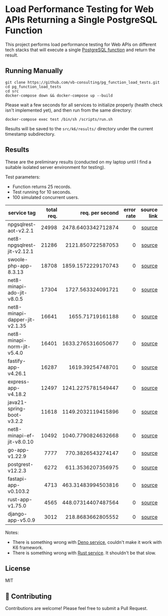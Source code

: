 # Load Performance Testing for Web APIs Returning a Single PostgreSQL Function

This project performs load performance testing for Web APIs on different tech stacks that will execute a single [PostgreSQL function](https://github.com/vb-consulting/pg_function_load_tests/blob/master/src/postgres/init.sql) and return the result.

## Running Manually

```
git clone https://github.com/vb-consulting/pg_function_load_tests.git
cd pg_function_load_tests
cd src
docker-compose down && docker-compose up --build
```

Please wait a few seconds for all services to initialize properly (health check isn't implemented yet), and then run from the same directory:

```
docker-compose exec test /bin/sh /scripts/run.sh
```

Results will be saved to the `src/k6/results/` directory under the current timestamp subdirectory.

## Results

These are the preliminary results (conducted on my laptop until I find a suitable isolated server environment for testing).

Test parameters:

- Function returns 25 records.
- Test running for 10 seconds.
- 100 simulated concurrent users.

| service tag | total req. | req. per second | error rate | source link | summary link |
| ----------- | ---------: | --------------: | ---------: | ----------: | -----------: |
| npgsqlrest-aot-v2.2.1 | 24998 | 2478.6403342712874 | 0 | [source](https://github.com/vb-consulting/pg_function_load_tests/tree/master/src/npgsqlrest-aot-v2.2.1) | [summary](https://github.com/vb-consulting/pg_function_load_tests/tree/master/src/_k6/results/202411101305/npgsqlrest-aot-v2.2.1_summary.txt) |
| net8-npgsqlrest-jit-v2.12.1 | 21286 | 2121.850722587053 | 0 | [source](https://github.com/vb-consulting/pg_function_load_tests/tree/master/src/net8-npgsqlrest-jit-v2.12.1) | [summary](https://github.com/vb-consulting/pg_function_load_tests/tree/master/src/_k6/results/202411101305/net8-npgsqlrest-jit-v2.12.1_summary.txt) |
| swoole-php-app-8.3.13 | 18708 | 1859.1572229170743 | 0 | [source](https://github.com/vb-consulting/pg_function_load_tests/tree/master/src/swoole-php-app-8.3.13) | [summary](https://github.com/vb-consulting/pg_function_load_tests/tree/master/src/_k6/results/202411101305/swoole-php-app-8.3.13_summary.txt) |
| net8-minapi-ado-jit-v8.0.5 | 17304 | 1727.563324091721 | 0 | [source](https://github.com/vb-consulting/pg_function_load_tests/tree/master/src/net8-minapi-ado-jit-v8.0.5) | [summary](https://github.com/vb-consulting/pg_function_load_tests/tree/master/src/_k6/results/202411101305/net8-minapi-ado-jit-v8.0.5_summary.txt) |
| net8-minapi-dapper-jit-v2.1.35 | 16641 | 1655.71719161188 | 0 | [source](https://github.com/vb-consulting/pg_function_load_tests/tree/master/src/net8-minapi-dapper-jit-v2.1.35) | [summary](https://github.com/vb-consulting/pg_function_load_tests/tree/master/src/_k6/results/202411101305/net8-minapi-dapper-jit-v2.1.35_summary.txt) |
| net8-minapi-norm-jit-v5.4.0 | 16401 | 1633.2765316050677 | 0 | [source](https://github.com/vb-consulting/pg_function_load_tests/tree/master/src/net8-minapi-norm-jit-v5.4.0) | [summary](https://github.com/vb-consulting/pg_function_load_tests/tree/master/src/_k6/results/202411101305/net8-minapi-norm-jit-v5.4.0_summary.txt) |
| fastify-app-v4.26.1 | 16287 | 1619.39254748701 | 0 | [source](https://github.com/vb-consulting/pg_function_load_tests/tree/master/src/fastify-app-v4.26.1) | [summary](https://github.com/vb-consulting/pg_function_load_tests/tree/master/src/_k6/results/202411101305/fastify-app-v4.26.1_summary.txt) |
| express-app-v4.18.2 | 12497 | 1241.2275781549447 | 0 | [source](https://github.com/vb-consulting/pg_function_load_tests/tree/master/src/express-app-v4.18.2) | [summary](https://github.com/vb-consulting/pg_function_load_tests/tree/master/src/_k6/results/202411101305/express-app-v4.18.2_summary.txt) |
| java21-spring-boot-v3.2.2 | 11618 | 1149.2032119415896 | 0 | [source](https://github.com/vb-consulting/pg_function_load_tests/tree/master/src/java21-spring-boot-v3.2.2) | [summary](https://github.com/vb-consulting/pg_function_load_tests/tree/master/src/_k6/results/202411101305/java21-spring-boot-v3.2.2_summary.txt) |
| net8-minapi-ef-jit-v8.0.10 | 10492 | 1040.7790824632668 | 0 | [source](https://github.com/vb-consulting/pg_function_load_tests/tree/master/src/net8-minapi-ef-jit-v8.0.10) | [summary](https://github.com/vb-consulting/pg_function_load_tests/tree/master/src/_k6/results/202411101305/net8-minapi-ef-jit-v8.0.10_summary.txt) |
| go-app-v1.22.9 | 7777 | 770.3826543274147 | 0 | [source](https://github.com/vb-consulting/pg_function_load_tests/tree/master/src/go-app-v1.22.9) | [summary](https://github.com/vb-consulting/pg_function_load_tests/tree/master/src/_k6/results/202411101305/go-app-v1.22.9_summary.txt) |
| postgrest-v12.2.3 | 6272 | 611.3536207356975 | 0 | [source](https://github.com/vb-consulting/pg_function_load_tests/tree/master/src/postgrest-v12.2.3) | [summary](https://github.com/vb-consulting/pg_function_load_tests/tree/master/src/_k6/results/202411101305/postgrest-v12.2.3_summary.txt) |
| fastapi-app-v0.103.2 | 4713 | 463.31483994503816 | 0 | [source](https://github.com/vb-consulting/pg_function_load_tests/tree/master/src/fastapi-app-v0.103.2) | [summary](https://github.com/vb-consulting/pg_function_load_tests/tree/master/src/_k6/results/202411101305/fastapi-app-v0.103.2_summary.txt) |
| rust-app-v1.75.0 | 4565 | 448.07314407487564 | 0 | [source](https://github.com/vb-consulting/pg_function_load_tests/tree/master/src/rust-app-v1.75.0) | [summary](https://github.com/vb-consulting/pg_function_load_tests/tree/master/src/_k6/results/202411101305/rust-app-v1.75.0_summary.txt) |
| django-app-v5.0.9 | 3012 | 218.8683662805552 | 0 | [source](https://github.com/vb-consulting/pg_function_load_tests/tree/master/src/django-app-v5.0.9) | [summary](https://github.com/vb-consulting/pg_function_load_tests/tree/master/src/_k6/results/202411101305/django-app-v5.0.9_summary.txt) |

Notes:

- There is something wrong with [Deno service](https://github.com/vb-consulting/pg_function_load_tests/tree/master/src/deno-app-v1.40.2), couldn't make it work with K6 framework.
- There is something wrong with [Rust service](https://github.com/vb-consulting/pg_function_load_tests/tree/master/src/rust-app-v1.75.0). It shouldn't be that slow.

## License

MIT

## 🤝 Contributing

Contributions are welcome! Please feel free to submit a Pull Request.